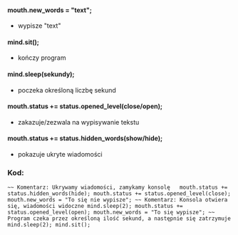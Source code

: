#### mouth.new_words = "text";
- wypisze "text"
#### mind.sit();
- kończy program
#### mind.sleep(sekundy);
- poczeka określoną liczbę sekund
#### mouth.status += status.opened_level(close/open);
- zakazuje/zezwala na wypisywanie tekstu
#### mouth.status += status.hidden_words(show/hide);
- pokazuje ukryte wiadomości

### Kod:
`
~~ Komentarz: Ukrywamy wiadomości, zamykamy konsolę  
mouth.status += status.hidden_words(hide);
mouth.status += status.opened_level(close);
mouth.new_words = "To się nie wypisze";
~~ Komentarz: Konsola otwiera się, wiadomości widoczne
mind.sleep(2);
mouth.status += status.opened_level(open);
mouth.new_words = "To się wypisze";
~~ Program czeka przez określoną ilość sekund, a następnie się zatrzymuje
mind.sleep(2);
mind.sit();
`
